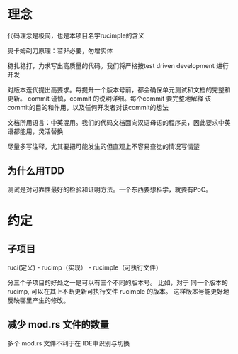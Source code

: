 # 理念

代码理念是极简，也是本项目名字rucimple的含义

奥卡姆剃刀原理：若非必要，勿增实体

稳扎稳打，力求写出高质量的代码。我们将严格按test driven development 进行开发

对版本迭代提出高要求。每提升一个版本号前，都会确保单元测试和文档的完整和更新。
commit 谨慎，commit 的说明详细。每个commit 要完整地解释 该commit的目的和作用，以及任何开发者对该commit的想法

文档所用语言：中英混用。我们的代码文档面向汉语母语的程序员，因此要求中英语都能用，灵活替换

尽量多写注释，尤其要把可能发生的但直观上不容易查觉的情况写情楚

## 为什么用TDD

测试是对可靠性最好的检验和证明方法。一个东西要想科学，就要有PoC。

# 约定

## 子项目

ruci(定义) - rucimp（实现） - rucimple（可执行文件）

分三个子项目的好处之一是可以有三个不同的版本号。
比如，对于 同一个版本的 rucimp, 可以在其上不断更新可执行文件 rucimple 的版本。
这样版本号能更好地反映哪里产生的修改。

## 减少 mod.rs 文件的数量

多个 mod.rs 文件不利于在 IDE中识别与切换

